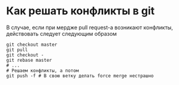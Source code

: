 # Как решать конфликты в git

В случае, если при мердже pull request-а возникают конфликты, действовать следует следующим образом
```shell
git checkout master
git pull
git checkout -
git rebase master
# ...
# Решаем конфликты, а потом
git push -f # В свою ветку делать force merge нестрашно
```

